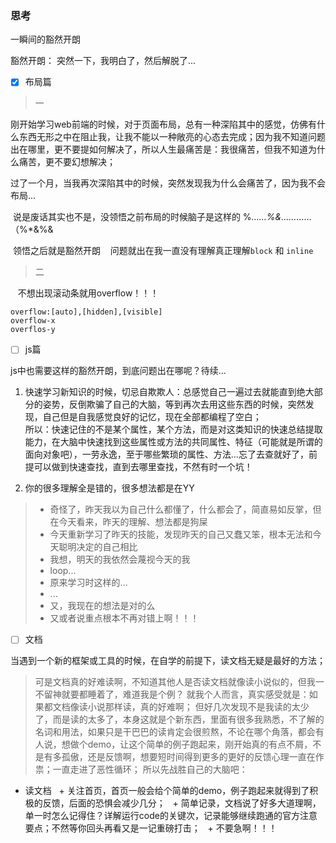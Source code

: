 ### 思考
一瞬间的豁然开朗

豁然开朗： 突然一下，我明白了，然后解脱了...
- [x] 布局篇
> 一

刚开始学习web前端的时候，对于页面布局，总有一种深陷其中的感觉，仿佛有什么东西无形之中在阻止我，让我不能以一种敞亮的心态去完成；因为我不知道问题出在哪里，更不要提如何解决了，所以人生最痛苦是：我很痛苦，但我不知道为什么痛苦，更不要幻想解决；
  
  过了一个月，当我再次深陷其中的时候，突然发现我为什么会痛苦了，因为我不会布局...
  
  说是废话其实也不是，没领悟之前布局的时候脑子是这样的 %*……%&……*……（%*&%&
  
  领悟之后就是豁然开朗
  
  问题就出在我一直没有理解真正理解`block` 和 `inline`
  
  > 二
  
  
  不想出现滚动条就用overflow！！！
  ```
 overflow:[auto],[hidden],[visible]
  overflow-x
  overflos-y
  ```
  
- [ ] js篇

js中也需要这样的豁然开朗，到底问题出在哪呢？待续...  
1. 快速学习新知识的时候，切忌自欺欺人：总感觉自己一遍过去就能直到绝大部分的姿势，反倒欺骗了自己的大脑，等到再次去用这些东西的时候，突然发现，自己但是自我感觉良好的记忆，现在全部都编程了空白；  
所以：快速记住的不是某个属性，某个方法，而是对这类知识的快速总结提取能力，在大脑中快速找到这些属性或方法的共同属性、特征（可能就是所谓的面向对象吧），一劳永逸，至于哪些繁琐的属性、方法...忘了去查就好了，前提可以做到快速查找，直到去哪里查找，不然有时一个坑！
	
2. 你的很多理解全是错的，很多想法都是在YY    

  > + 奇怪了，昨天我以为自己什么都懂了，什么都会了，简直易如反掌，但在今天看来，昨天的理解、想法都是狗屎     
  > + 今天重新学习了昨天的技能，发现昨天的自己又蠢又笨，根本无法和今天聪明决定的自己相比       
  > + 我想，明天的我依然会蔑视今天的我       
  > + loop...      
  > + 原来学习时这样的...        
  > + ...    
  > + 又，我现在的想法是对的么  
  > + 又或者说重点根本不再对错上啊！！！  

- [ ] 文档  
  
当遇到一个新的框架或工具的时候，在自学的前提下，读文档无疑是最好的方法；
> 可是文档真的好难读啊，不知道其他人是否读文档就像读小说似的，但我一不留神就要都睡着了，难道我是个例？
就我个人而言，真实感受就是：如果都文档像读小说那样读，真的好难啊；
但好几次发现不是我读的太少了，而是读的太多了，本身这就是个新东西，里面有很多我熟悉，不了解的名词和用法，如果只是干巴巴的读肯定会很煎熬，不论在哪个角落，都会有人说，想做个demo，让这个简单的例子跑起来，刚开始真的有点不屑，不是有多孤傲，还是反馈啊，想要短时间得到更多的更好的反馈心理一直在作祟；一直走进了恶性循环；
所以先战胜自己的大脑吧：

+ 读文档
   + 关注首页，首页一般会给个简单的demo，例子跑起来就得到了积极的反馈，后面的恐惧会减少几分；
   + 简单记录，文档说了好多大道理啊，单一时怎么记得住？详解运行code的关键次，记录能够继续跑通的官方注意要点；不然等你回头再看又是一记重磅打击；
   + 不要急啊！！！
